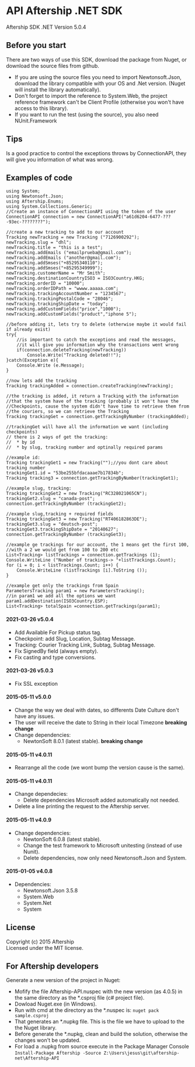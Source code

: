 API Aftership .NET SDK
==============

Aftership SDK .NET Version 5.0.4

Before you start
--------------

There are two ways of use this SDK, download the package from Nuget, or download
the source files from github.

  - If you are using the source files you need to import Newtonsoft.Json,
  download the library compatible with your OS and .Net version. (Nuget will
  install the library automatically).
  - Don't forget to import the reference to System.Web, the project reference
  framework can't be Client Profile (otherwise you won't have access to this
  library).
  - If you want to run the test (using the source), you also need NUnit.Framework


Tips
--------------

  Is a good practice to control the exceptions throws by ConnectionAPI, they
  will give you information of what was wrong.


Examples of code
--------------

	using System;
	using Newtonsoft.Json;
	using Aftership.Enums;
	using System.Collections.Generic;
	//Create an instance of ConnectionAPI using the token of the user
	ConnectionAPI connection = new ConnectionAPI("a61d6204-6477-???-93ec-????????");

 	//create a new tracking to add to our account
 	Tracking newTracking = new Tracking ("7126900292");
 	newTracking.slug = "dhl";
 	newTracking.title = "this is a test";
 	newTracking.addEmails ("emailprueba@gmail.com");
 	newTracking.addEmails ("another@gmail.com");
 	newTracking.addSmses("+85295340110");
 	newTracking.addSmses("+85295349999");
 	newTracking.customerName = "Mr Smith";
 	newTracking.destinationCountryISO3 = ISO3Country.HKG;
 	newTracking.orderID = "10000";
 	newTracking.orderIDPath = "wwww.aaaaa.com";
 	newTracking.trackingAccountNumber = "1234567";
 	newTracking.trackingPostalCode = "28046";
 	newTracking.trackingShipDate = "today";
 	newTracking.addCustomFields("price","1000");
 	newTracking.addCustomFields("product","iphone 5");

 	//before adding it, lets try to delete (otherwise maybe it would fail if already exist)
 	try{
 		//is important to catch the exceptions and read the messages,
 		//it will give you information why the transactions went wrong
 		if(connection.deleteTracking(newTracking))
 			Console.Write("Tracking deleted!!");
 	}catch(Exception e){
 		Console.Write (e.Message);
 	}

 	//now lets add the tracking
 	Tracking trackingAdded = connection.createTracking(newTracking);

 	//the tracking is added, it return a Tracking with the information
 	//that the system have of the tracking (probably it won't have the
 	//Checkpoints, cause the system didn't have time to retrieve them from
 	//the couriers, so we can retrieve the Tracking
 	Tracking trackingGet = connection.getTrackingByNumber (trackingAdded);

 	//trackingGet will have all the information we want (including checkpoints)
 	// there is 2 ways of get the tracking:
 	//	* by id
 	//	* by slug, tracking number and optinally required params

 	//example id:
 	Tracking trackingGet1 = new Tracking("");//you dont care about tracking number
 	trackingGet1.id = "53be255bfdacaaae7b17834b";
 	Tracking tracking3 = connection.getTrackingByNumber(trackingGet1);

 	//example slug, tracking:
 	Tracking trackingGet2 = new Tracking("RC328021065CN");
 	trackingGet2.slug = "canada-post";
 	connection.getTrackingByNumber (trackingGet2);

 	//example slug,tracking + required fields
 	Tracking trackingGet3 = new Tracking("RT406182863DE");
 	trackingGet3.slug = "deutsch-post";
 	trackingGet3.trackingShipDate = "20140627";
 	connection.getTrackingByNumber (trackingGet3);
 	
 	//example ge trackings for our account, the 1 means get the first 100, 
 	//with a 2 we would get from 100 to 200 etc
 	List<Tracking> listTrackings = connection.getTrackings (1);
    Console.WriteLine ("Number of trackings-> "+listTrackings.Count);
    for (i = 0; i < listTrackings.Count; i++) {
    	Console.WriteLine (listTrackings [i].ToString ());
    }
    
    //example get only the trackings from Spain
    ParametersTracking param1 = new ParametersTracking();
    //in param1 we add all the options we want
	param1.addDestination(ISO3Country.ESP);  
 	List<Tracking> totalSpain =connection.getTrackings(param1);

#### 2021-03-26 v5.0.4
- Add Available For Pickup status tag.
- Checkpoint: add Slug, Location, Subtag Message.
- Tracking: Courier Tracking Link, Subtag, Subtag Message.
- Fix SignedBy field (always empty).
- Fix casting and type conversions.

#### 2021-03-26 v5.0.3
- Fix SSL exception

#### 2015-05-11 v5.0.0
- Change the way we deal with dates, so differents Date Culture don't have any issues.
- The user will receive the date to String in their local Timezone **breaking change**
- Change dependencies:
	- NewtonSoft 8.0.1 (latest stable). **breaking change**

#### 2015-05-11 v4.0.11
- Rearrange all the code (we wont bump the version cause is the same). 

#### 2015-05-11 v4.0.11
- Change dependecies:
	- Delete dependencies Microsoft added automatically not needed.
- Delete a line printing the request to the Aftership server.

#### 2015-05-11 v4.0.9
- Change dependencies:
	- NewtonSoft 6.0.8 (latest stable).
	- Change the test framework to Microsoft unitesting (instead of use Nunit).
	- Delete dependencies, now only need Newtonsoft.Json and System.

#### 2015-01-05 v4.0.8
- Dependencies:
	-  Newtonsoft.Json 3.5.8
	-  System.Web
	-  System.Net
	-  System
	
## License
Copyright (c) 2015 Aftership  
Licensed under the MIT license.
 	

For Aftership developers
--------------

Generate a new version of the project in Nuget:

- Mofify the file Aftership-API.nuspec with the new version (as 4.0.5) in the same directory as the *.csproj file (c# project file).
- Dowload Nuget.exe (in Windows).
- Run with cmd at the directory as the *.nuspec is: ```nuget pack sample.csproj```
- That generates an *.nupkg file. This is the file we have to upload to the the Nuget library.
- Before generate the *.nupkg, clean and build the solution, otherwise the changes won't be updated.
- For load a .nupkg from source execute in the Package Manager Console ```Install-Package Aftership -Source Z:\Users\jesus\git\aftership-net\Aftership-API```
